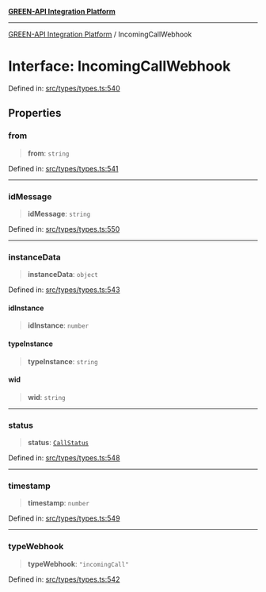 [**GREEN-API Integration Platform**](../README.md)

***

[GREEN-API Integration Platform](../globals.md) / IncomingCallWebhook

# Interface: IncomingCallWebhook

Defined in: [src/types/types.ts:540](https://github.com/green-api/greenapi-integration/blob/1e2009040b9fbee0c78f6935b3e8b1d1b6550313/src/types/types.ts#L540)

## Properties

### from

> **from**: `string`

Defined in: [src/types/types.ts:541](https://github.com/green-api/greenapi-integration/blob/1e2009040b9fbee0c78f6935b3e8b1d1b6550313/src/types/types.ts#L541)

***

### idMessage

> **idMessage**: `string`

Defined in: [src/types/types.ts:550](https://github.com/green-api/greenapi-integration/blob/1e2009040b9fbee0c78f6935b3e8b1d1b6550313/src/types/types.ts#L550)

***

### instanceData

> **instanceData**: `object`

Defined in: [src/types/types.ts:543](https://github.com/green-api/greenapi-integration/blob/1e2009040b9fbee0c78f6935b3e8b1d1b6550313/src/types/types.ts#L543)

#### idInstance

> **idInstance**: `number`

#### typeInstance

> **typeInstance**: `string`

#### wid

> **wid**: `string`

***

### status

> **status**: [`CallStatus`](../type-aliases/CallStatus.md)

Defined in: [src/types/types.ts:548](https://github.com/green-api/greenapi-integration/blob/1e2009040b9fbee0c78f6935b3e8b1d1b6550313/src/types/types.ts#L548)

***

### timestamp

> **timestamp**: `number`

Defined in: [src/types/types.ts:549](https://github.com/green-api/greenapi-integration/blob/1e2009040b9fbee0c78f6935b3e8b1d1b6550313/src/types/types.ts#L549)

***

### typeWebhook

> **typeWebhook**: `"incomingCall"`

Defined in: [src/types/types.ts:542](https://github.com/green-api/greenapi-integration/blob/1e2009040b9fbee0c78f6935b3e8b1d1b6550313/src/types/types.ts#L542)

